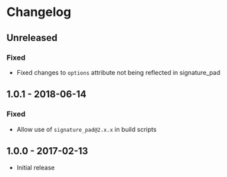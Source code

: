 # Changelog

## Unreleased

### Fixed

-   Fixed changes to `options` attribute not being reflected in signature_pad

## 1.0.1 - 2018-06-14

### Fixed

-   Allow use of `signature_pad@2.x.x` in build scripts

## 1.0.0 - 2017-02-13

-   Initial release
